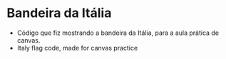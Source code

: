 #  Bandeira da Itália
* Código que fiz mostrando a bandeira da Itália, para a aula prática de canvas.
* Italy flag code, made for canvas practice
